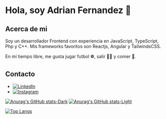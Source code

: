 # Hola, soy Adrian Fernandez 👋

## Acerca de mi

Soy un desarrollador Frontend con experiencia en JavaScript, TypeScript, Php y C++. Mis frameworks favoritos son Reactjs, Angular y TailwindsCSS.

En mi tiempo libre, me gusta jugar futbol ⚽️, salir 🚶‍♂️ y comer 🍔.

## Contacto

- [![LinkedIn](https://img.shields.io/badge/-LinkedIn-blue?style=flat-square&logo=Linkedin&logoColor=white&link=https://www.linkedin.com/in/adrian-fernandez-773a28188/)](https://www.linkedin.com/in/adrian-fernandez-773a28188/)
- [![Instagram](https://img.shields.io/badge/-Instagram-purple?style=flat-square&logo=Instagram&logoColor=white&link=https://instagram.com/aafernandezc?igshid=ZGUzMzM3NWJiOQ==)](https://instagram.com/aafernandezc?igshid=ZGUzMzM3NWJiOQ==)

[![Anurag's GitHub stats-Dark](https://github-readme-stats.vercel.app/api?username=xtuu&show_icons=true&theme=dark#gh-dark-mode-only)](https://github.com/anuraghazra/github-readme-stats#gh-dark-mode-only)
[![Anurag's GitHub stats-Light](https://github-readme-stats.vercel.app/api?username=xtuu&show_icons=true&theme=default#gh-light-mode-only)](https://github.com/anuraghazra/github-readme-stats#gh-light-mode-only)

[![Top Langs](https://github-readme-stats.vercel.app/api/top-langs/?username=xtuu&layout=compact)](https://github.com/anuraghazra/github-readme-stats)
